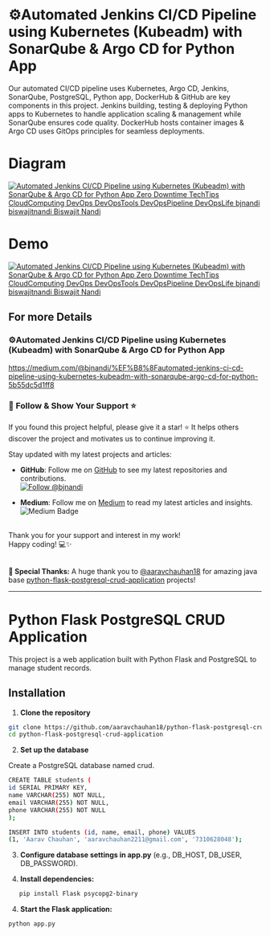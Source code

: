 # ⚙️Automated Jenkins CI/CD Pipeline using Kubernetes (Kubeadm) with SonarQube & Argo CD for Python App

Our automated CI/CD pipeline uses Kubernetes, Argo CD, Jenkins, SonarQube, PostgreSQL, Python app, DockerHub & GitHub are key components in this project. Jenkins building, testing & deploying Python apps to Kubernetes to handle application scaling & management while SonarQube ensures code quality. DockerHub hosts container images & Argo CD uses GitOps principles for seamless deployments.

# Diagram
[![Automated Jenkins CI/CD Pipeline using Kubernetes (Kubeadm) with SonarQube & Argo CD for Python App
 Zero Downtime TechTips CloudComputing DevOps DevOpsTools DevOpsPipeline DevOpsLife bjnandi biswajitnandi Biswajit Nandi](/src/main/resources/static/images/Implement%20GitLab%20CICD%20Pipeline%20on%20AWS%20ECS%20with%20RDS%20MySQL%20for%20Java%20Spring%20Boot%20Application.webp)](https://github.com/bjnandi/python-flask-postgresql-crud-application "Automated Jenkins CI/CD Pipeline using Kubernetes (Kubeadm) with SonarQube & Argo CD for Python App")

# Demo
[![Automated Jenkins CI/CD Pipeline using Kubernetes (Kubeadm) with SonarQube & Argo CD for Python App
 Zero Downtime TechTips CloudComputing DevOps DevOpsTools DevOpsPipeline DevOpsLife bjnandi biswajitnandi Biswajit Nandi](/src/main/resources/static/images/Implement%20GitLab%20CICD%20Pipeline%20on%20AWS%20ECS%20with%20RDS%20MySQL%20for%20Java%20Spring%20Boot%20Application.gif)](https://github.com/bjnandi/python-flask-postgresql-crud-application "Automated Jenkins CI/CD Pipeline using Kubernetes (Kubeadm) with SonarQube & Argo CD for Python App")


## For more Details

### ⚙️Automated Jenkins CI/CD Pipeline using Kubernetes (Kubeadm) with SonarQube & Argo CD for Python App <br>
https://medium.com/@bjnandi/%EF%B8%8Fautomated-jenkins-ci-cd-pipeline-using-kubernetes-kubeadm-with-sonarqube-argo-cd-for-python-5b55dc5d1ff8


### 📣 Follow & Show Your Support ⭐️

If you found this project helpful, please give it a star! ⭐️ It helps others discover the project and motivates us to continue improving it.

Stay updated with my latest projects and articles:

- **GitHub**: Follow me on [GitHub](https://github.com/bjnandi) to see my latest repositories and contributions.  
  [![Follow @bjnandi](https://img.shields.io/github/followers/bjnandi?label=Follow%20%40bjnandi&style=social)](https://github.com/bjnandi)

- **Medium**: Follow me on [Medium](https://medium.com/@bjnandi) to read my latest articles and insights.  
  ![Medium Badge](https://img.shields.io/badge/Medium-Follow%20Me%20on%20Medium-000?logo=medium&style=social)

<br>
Thank you for your support and interest in my work! <br>
Happy coding! 💻✨
<br><br>

**🙏 Special Thanks:** A huge thank you to [@aaravchauhan18](https://github.com/aaravchauhan18) for amazing java base [python-flask-postgresql-crud-application](https://github.com/aaravchauhan18/python-flask-postgresql-crud-application/) projects!

<hr>

# Python Flask PostgreSQL CRUD Application

This project is a web application built with Python Flask and PostgreSQL to manage student records.

## Installation

1. **Clone the repository**

```bash
git clone https://github.com/aaravchauhan18/python-flask-postgresql-crud-application.git
cd python-flask-postgresql-crud-application
```

2. **Set up the database**

Create a PostgreSQL database named crud.

```bash
CREATE TABLE students (
id SERIAL PRIMARY KEY,
name VARCHAR(255) NOT NULL,
email VARCHAR(255) NOT NULL,
phone VARCHAR(255) NOT NULL
);

INSERT INTO students (id, name, email, phone) VALUES
(1, 'Aarav Chauhan', 'aaravchauhan2211@gmail.com', '7310628048');
```

3. **Configure database settings in app.py** (e.g., DB_HOST, DB_USER, DB_PASSWORD).

4. **Install dependencies:**      
```bash
   pip install Flask psycopg2-binary

```   

4. **Start the Flask application:**

```bash
python app.py
```
